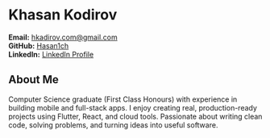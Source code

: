 # Khasan Kodirov

**Email:** hkadirov.com@gmail.com  
**GitHub:** [Hasan1ch](https://github.com/Hasan1ch)  
**LinkedIn:** [LinkedIn Profile](https://www.linkedin.com/in/khasan-kodirov-9423512a6/)

## About Me

Computer Science graduate (First Class Honours) with experience in building mobile and full-stack apps. I enjoy creating real, production-ready projects using Flutter, React, and cloud tools. Passionate about writing clean code, solving problems, and turning ideas into useful software.
